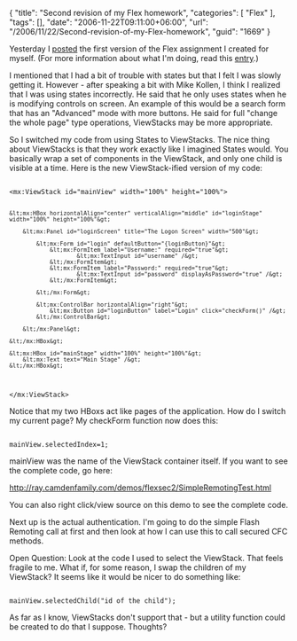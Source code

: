 {
	"title": "Second revision of my Flex homework",
	"categories": [
		"Flex"
	],
	"tags": [],
	"date": "2006-11-22T09:11:00+06:00",
	"url": "/2006/11/22/Second-revision-of-my-Flex-homework",
	"guid": "1669"
}

Yesterday I <a href="http://ray.camdenfamily.com/index.cfm/2006/11/21/First-stab-at-my-Flex-homework">posted</a> the first version of the Flex assignment I created for myself.  (For more information about what I'm doing, read this <a href="http://ray.camdenfamily.com/index.cfm/2006/11/21/My-Thanksgiving-Flex-Homework">entry</a>.)

I mentioned that I had a bit of trouble with states but that I felt I was slowly getting it. However - after speaking a bit with Mike Kollen, I think I realized that I was using states incorrectly. He said that he only uses states when he is modifying controls on screen. An example of this would be a search form that has an "Advanced" mode with more buttons. He said for full "change the whole page" type operations, ViewStacks may be more appropriate. 

So I switched my code from using States to ViewStacks. The nice thing about ViewStacks is that they work exactly like I imagined States would. You basically wrap a set of components in the ViewStack, and only one child is visible at a time. Here is the new ViewStack-ified version of my code:

<code>
&lt;mx:ViewStack id="mainView" width="100%" height="100%"&gt;
		
	&lt;mx:HBox horizontalAlign="center" verticalAlign="middle" id="loginStage" width="100%" height="100%"&gt;
			
		&lt;mx:Panel id="loginScreen" title="The Logon Screen" width="500"&gt;
			
			&lt;mx:Form id="login" defaultButton="{loginButton}"&gt;
				&lt;mx:FormItem label="Username:" required="true"&gt;
						&lt;mx:TextInput id="username" /&gt;
				&lt;/mx:FormItem&gt;
				&lt;mx:FormItem label="Password:" required="true"&gt;
						&lt;mx:TextInput id="password" displayAsPassword="true" /&gt;
				&lt;/mx:FormItem&gt;
		
			&lt;/mx:Form&gt;
				
			&lt;mx:ControlBar horizontalAlign="right"&gt;
				&lt;mx:Button id="loginButton" label="Login" click="checkForm()" /&gt;
			&lt;/mx:ControlBar&gt;
		            
		&lt;/mx:Panel&gt;
	
	&lt;/mx:HBox&gt;
		
	&lt;mx:HBox id="mainStage" width="100%" height="100%"&gt;
		&lt;mx:Text text="Main Stage" /&gt;	
	&lt;/mx:HBox&gt;
	
&lt;/mx:ViewStack&gt;
</code>

Notice that my two HBoxs act like pages of the application. How do I switch my current page? My checkForm function now does this:

<code>
mainView.selectedIndex=1;
</code>

mainView was the name of the ViewStack container itself. If you want to see the complete code, go here:

<a href="http://ray.camdenfamily.com/demos/flexsec2/SimpleRemotingTest.html">http://ray.camdenfamily.com/demos/flexsec2/SimpleRemotingTest.html</a>

You can also right click/view source on this demo to see the complete code. 

Next up is the actual authentication. I'm going to do the simple Flash Remoting call at first and then look at how I can use this to call secured CFC methods.

Open Question: Look at the code I used to select the ViewStack. That feels fragile to me. What if, for some reason, I swap the children of my ViewStack? It seems like it would be nicer to do something like:

<code>
mainView.selectedChild("id of the child");
</code>

As far as I know, ViewStacks don't support that - but a utility function could be created to do that I suppose. Thoughts?
